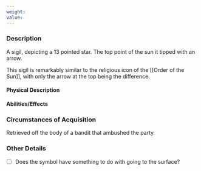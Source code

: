 ```yaml
---
weight: 
value:
---
```


### Description

A sigil, depicting a 13 pointed star. The top point of the sun it tipped with an arrow.

This sigil is remarkably similar to the religious icon of the [[Order of the Sun]], with only the arrow at the top being the difference.

#### Physical Description

#### Abilities/Effects

### Circumstances of Acquisition

Retrieved off the body of a bandit that ambushed the party.

### Other Details


- [ ] Does the symbol have something to do with going to the surface?
